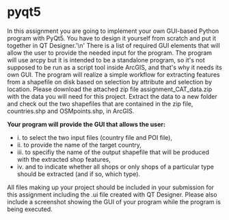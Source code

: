 # pyqt5

In this assignment you are going to implement your own GUI-based Python program with
PyQt5. You have to design it yourself from scratch and put it together in QT Designer.'\n' There
is a list of required GUI elements that will allow the user to provide the needed input for the
program. The program will use arcpy but it is intended to be a standalone program, so it's not
supposed to be run as a script tool inside ArcGIS, and that's why it needs its own GUI. The
program will realize a simple workflow for extracting features from a shapefile on disk based
on selection by attribute and selection by location. Please download the attached zip file
assignment_CAT_data.zip with the data you will need for this project. Extract the data to a new
folder and check out the two shapefiles that are contained in the zip file, countries.shp and
OSMpoints.shp, in ArcGIS.

**Your program will provide the GUI that allows the user:**
- i. to select the two input files (country file and POI file),
- ii. to provide the name of the target country,
- iii. to specifiy the name of the output shapefile that will be produced with the extracted shop features,
- iv. and to indicate whether all shops or only shops of a particular type should be extracted (and if so, which type).

All files making up your project should be included in your submission for this assignment
including the .ui file created with QT Designer. Please also include a screenshot showing the
GUI of your program while the program is being executed.
